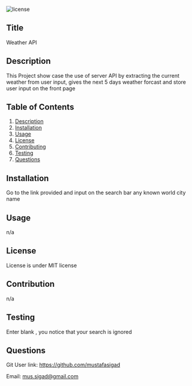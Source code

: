 
![license](https://img.shields.io/badge/License-MIT-yellow.svg)
## Title
Weather API 
  
## Description 

This Project show case the use of server API by extracting the current weather from user input, gives the next 5 days weather   forcast  and  store   user  input  on the  front  page 
## Table of Contents

1. [Description](#description) 
2. [Installation](#installation) 
3. [Usage](#usage) 
4. [License](#license)
5. [Contributing](#contribution)
6. [Testing](#testing)
7. [Questions](#questions) 

## Installation
Go to the link provided and input on the search bar  any known world city  name

## Usage 
n/a

## License
License is under MIT license 

## Contribution
n/a

## Testing
Enter blank , you notice that your search is ignored 

## Questions

Git User link: https://github.com/mustafasigad  

Email: mus.sigad@gmail.com  

